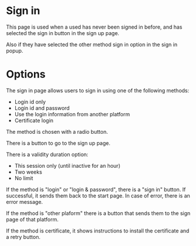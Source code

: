 # Sign in

This page is used when a used has never been signed in before, and has selected the sign in button in the sign up page.

Also if they have selected the other method sign in option in the sign in popup.
  
# Options

The sign in page allows users to sign in using one of the following methods:

- Login id only
- Login id and password
- Use the login information from another platform
- Certificate login

The method is chosen with a radio button.

There is a button to go to the sign up page.

There is a validity duration option:

- This session only (until inactive for an hour)
- Two weeks
- No limit

If the method is "login" or "login & password", there is a "sign in" button. If successful, it sends them back to the start page. In case of error, there is an error message.

If the method is "other plaform" there is a button that sends them to the sign page of that platform.

If the method is certificate, it shows instructions to install the certificate and a retry button.
